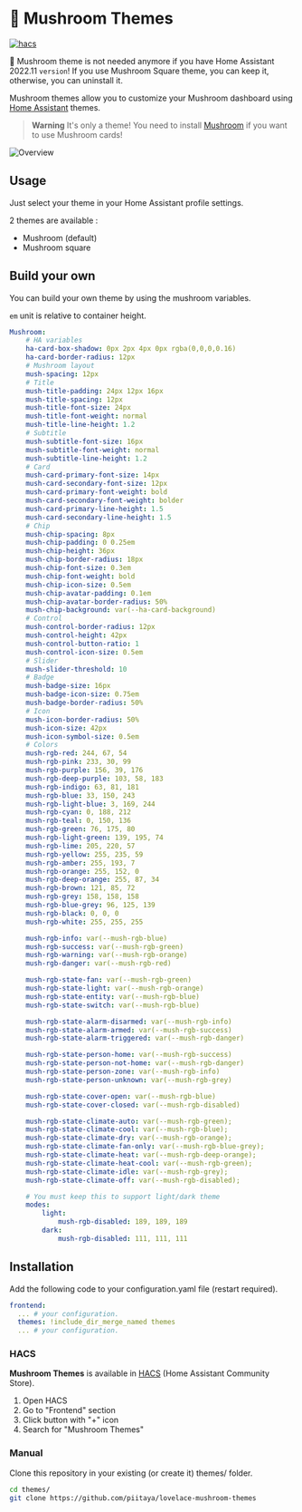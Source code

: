# 🍄 Mushroom Themes

[![hacs][hacs-badge]][hacs-url]

🚨 Mushroom theme is not needed anymore if you have Home Assistant 2022.11 `version`!
If you use Mushroom Square theme, you can keep it, otherwise, you can uninstall it.

Mushroom themes allow you to customize your Mushroom dashboard using [Home Assistant][home-assistant] themes.

> **Warning**
> It's only a theme! You need to install [Mushroom][mushroom] if you want to use Mushroom cards!

![Overview](https://user-images.githubusercontent.com/5878303/152695688-9d705231-500c-49e7-82f5-69e206da95db.png)

## Usage

Just select your theme in your Home Assistant profile settings.

2 themes are available :

-   Mushroom (default)
-   Mushroom square

## Build your own

You can build your own theme by using the mushroom variables.

`em` unit is relative to container height.

```yaml
Mushroom:
    # HA variables
    ha-card-box-shadow: 0px 2px 4px 0px rgba(0,0,0,0.16)
    ha-card-border-radius: 12px
    # Mushroom layout
    mush-spacing: 12px
    # Title
    mush-title-padding: 24px 12px 16px
    mush-title-spacing: 12px
    mush-title-font-size: 24px
    mush-title-font-weight: normal
    mush-title-line-height: 1.2
    # Subtitle
    mush-subtitle-font-size: 16px
    mush-subtitle-font-weight: normal
    mush-subtitle-line-height: 1.2
    # Card
    mush-card-primary-font-size: 14px
    mush-card-secondary-font-size: 12px
    mush-card-primary-font-weight: bold
    mush-card-secondary-font-weight: bolder
    mush-card-primary-line-height: 1.5
    mush-card-secondary-line-height: 1.5
    # Chip
    mush-chip-spacing: 8px
    mush-chip-padding: 0 0.25em
    mush-chip-height: 36px
    mush-chip-border-radius: 18px
    mush-chip-font-size: 0.3em
    mush-chip-font-weight: bold
    mush-chip-icon-size: 0.5em
    mush-chip-avatar-padding: 0.1em
    mush-chip-avatar-border-radius: 50%
    mush-chip-background: var(--ha-card-background)
    # Control
    mush-control-border-radius: 12px
    mush-control-height: 42px
    mush-control-button-ratio: 1
    mush-control-icon-size: 0.5em
    # Slider
    mush-slider-threshold: 10
    # Badge
    mush-badge-size: 16px
    mush-badge-icon-size: 0.75em
    mush-badge-border-radius: 50%
    # Icon
    mush-icon-border-radius: 50%
    mush-icon-size: 42px
    mush-icon-symbol-size: 0.5em
    # Colors
    mush-rgb-red: 244, 67, 54
    mush-rgb-pink: 233, 30, 99
    mush-rgb-purple: 156, 39, 176
    mush-rgb-deep-purple: 103, 58, 183
    mush-rgb-indigo: 63, 81, 181
    mush-rgb-blue: 33, 150, 243
    mush-rgb-light-blue: 3, 169, 244
    mush-rgb-cyan: 0, 188, 212
    mush-rgb-teal: 0, 150, 136
    mush-rgb-green: 76, 175, 80
    mush-rgb-light-green: 139, 195, 74
    mush-rgb-lime: 205, 220, 57
    mush-rgb-yellow: 255, 235, 59
    mush-rgb-amber: 255, 193, 7
    mush-rgb-orange: 255, 152, 0
    mush-rgb-deep-orange: 255, 87, 34
    mush-rgb-brown: 121, 85, 72
    mush-rgb-grey: 158, 158, 158
    mush-rgb-blue-grey: 96, 125, 139
    mush-rgb-black: 0, 0, 0
    mush-rgb-white: 255, 255, 255

    mush-rgb-info: var(--mush-rgb-blue)
    mush-rgb-success: var(--mush-rgb-green)
    mush-rgb-warning: var(--mush-rgb-orange)
    mush-rgb-danger: var(--mush-rgb-red)

    mush-rgb-state-fan: var(--mush-rgb-green)
    mush-rgb-state-light: var(--mush-rgb-orange)
    mush-rgb-state-entity: var(--mush-rgb-blue)
    mush-rgb-state-switch: var(--mush-rgb-blue)

    mush-rgb-state-alarm-disarmed: var(--mush-rgb-info)
    mush-rgb-state-alarm-armed: var(--mush-rgb-success)
    mush-rgb-state-alarm-triggered: var(--mush-rgb-danger)

    mush-rgb-state-person-home: var(--mush-rgb-success)
    mush-rgb-state-person-not-home: var(--mush-rgb-danger)
    mush-rgb-state-person-zone: var(--mush-rgb-info)
    mush-rgb-state-person-unknown: var(--mush-rgb-grey)

    mush-rgb-state-cover-open: var(--mush-rgb-blue)
    mush-rgb-state-cover-closed: var(--mush-rgb-disabled)

    mush-rgb-state-climate-auto: var(--mush-rgb-green);
    mush-rgb-state-climate-cool: var(--mush-rgb-blue);
    mush-rgb-state-climate-dry: var(--mush-rgb-orange);
    mush-rgb-state-climate-fan-only: var(--mush-rgb-blue-grey);
    mush-rgb-state-climate-heat: var(--mush-rgb-deep-orange);
    mush-rgb-state-climate-heat-cool: var(--mush-rgb-green);
    mush-rgb-state-climate-idle: var(--mush-rgb-grey);
    mush-rgb-state-climate-off: var(--mush-rgb-disabled);

    # You must keep this to support light/dark theme
    modes:
        light:
            mush-rgb-disabled: 189, 189, 189
        dark:
            mush-rgb-disabled: 111, 111, 111
```

## Installation

Add the following code to your configuration.yaml file (restart required).

```yaml
frontend:
  ... # your configuration.
  themes: !include_dir_merge_named themes
  ... # your configuration.
```

### HACS

**Mushroom Themes** is available in [HACS][hacs] (Home Assistant Community Store).

1. Open HACS
2. Go to "Frontend" section
3. Click button with "+" icon
4. Search for "Mushroom Themes"

### Manual

Clone this repository in your existing (or create it) themes/ folder.

```sh
cd themes/
git clone https://github.com/piitaya/lovelace-mushroom-themes
```

<!-- Badges -->

[hacs-url]: https://github.com/hacs/integration
[hacs-badge]: https://img.shields.io/badge/hacs-default-orange.svg?style=flat-square

<!-- References -->

[home-assistant]: https://www.home-assistant.io/
[home-assitant-theme-docs]: https://www.home-assistant.io/integrations/frontend/#defining-themes
[hacs]: https://hacs.xyz
[mushroom]: https://github.com/piitaya/lovelace-mushroom
